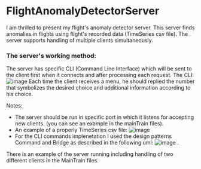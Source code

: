 #  FlightAnomalyDetectorServer
I am thrilled to present my flight's anomaly detector server.
This server finds anomalies in flights using flight's recorded data (TimeSeries csv file).
The server supports handling of multiple clients simultaneously.

### The server's working method:

  The server has specific CLI (Command Line Interface) which will be sent to the client first when it connects and after processing each request.
  The CLI:
  ![image](https://user-images.githubusercontent.com/71394850/132982278-bae3db93-b5d7-45d1-9029-1668c29a275d.png)
  Each time the client receives a menu, he should replied the number that symbolizes the desired choice and additional information according to his choice.

Notes:
- The server should be run in specific port in which it listens for accepting new clients. (you can see an example in the mainTrain files).
- An example of a properly TimeSeries csv file: ![image](https://user-images.githubusercontent.com/71394850/132982828-e1dc6b02-70d2-4f37-ac93-194a396ce79b.png)
- For the CLI commands implenetation I used the design patterns Command and Bridge as described in the following uml:
  ![image](https://user-images.githubusercontent.com/71394850/132984618-be0d9967-0ff9-471e-b460-c93544e897af.png)
  .

There is an example of the server running including handling of two different clients in the MainTrain files.



  
